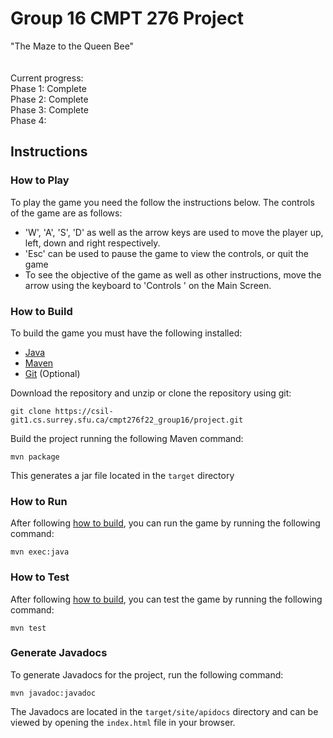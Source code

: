 # Group 16 CMPT 276 Project

"The Maze to the Queen Bee" <br>
<br>
<br>
Current progress: <br>
Phase 1: Complete <br>
Phase 2: Complete <br>
Phase 3: Complete <br>
Phase 4:  <br>

## Instructions

### How to Play

To play the game you need the follow the instructions below. The controls of the game are as follows:

- 'W', 'A', 'S', 'D' as well as the arrow keys are used to move the player up, left, down and right respectively.
- 'Esc' can be used to pause the game to view the controls, or quit the game
- To see the objective of the game as well as other instructions, move the arrow using the keyboard to 'Controls ' on the Main Screen.

### How to Build

To build the game you must have the following installed:

- [Java](https://www.java.com/en/)
- [Maven](https://maven.apache.org/) 
- [Git](https://git-scm.com/) (Optional)

Download the repository and unzip or clone the repository using git:

`git clone https://csil-git1.cs.surrey.sfu.ca/cmpt276f22_group16/project.git`

Build the project running the following Maven command:

`mvn package`

This generates a jar file located in the `target` directory

### How to Run

After following [how to build](#how-to-build), you can run the game by running the following command:

`mvn exec:java`

### How to Test

After following [how to build](#how-to-build), you can test the game by running
the following command:

`mvn test`

### Generate Javadocs

To generate Javadocs for the project, run the following command:

`mvn javadoc:javadoc`

The Javadocs are located in the `target/site/apidocs` directory and can be viewed
by opening the `index.html` file in your browser.
